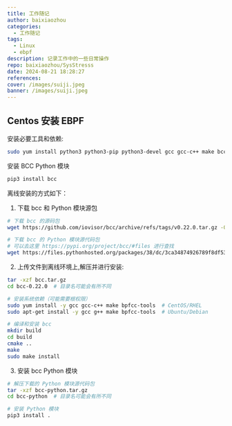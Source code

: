 ```yaml
---
title: 工作随记
author: baixiaozhou
categories:
  - 工作随记
tags:
  - Linux
  - ebpf
description: 记录工作中的一些日常操作
repo: baixiaozhou/SysStresss
date: 2024-08-21 18:28:27
references:
cover: /images/suiji.jpeg
banner: /images/suiji.jpeg
---
```


<!-- Your content starts here -->

## Centos 安装 EBPF

安装必要工具和依赖:
``` bash
sudo yum install python3 python3-pip python3-devel gcc gcc-c++ make bcc bcc-tools bcc-devel
```

安装 BCC Python 模块
``` bash
pip3 install bcc
```

离线安装的方式如下：

1. 下载 bcc 和 Python 模块源包
``` bash
# 下载 bcc 的源码包
wget https://github.com/iovisor/bcc/archive/refs/tags/v0.22.0.tar.gz -O bcc.tar.gz

# 下载 bcc 的 Python 模块源代码包
# 可以去这里 https://pypi.org/project/bcc/#files 进行查找
wget https://files.pythonhosted.org/packages/38/dc/3ca34874926789f8df53f3c1d1c38e77ebf876f43760e8745316bb8bd1c0/bcc-0.1.10.tar.gz
```
2. 上传文件到离线环境上,解压并进行安装:
``` bash
tar -xzf bcc.tar.gz
cd bcc-0.22.0  # 目录名可能会有所不同

# 安装系统依赖（可能需要根权限）
sudo yum install -y gcc gcc-c++ make bpfcc-tools  # CentOS/RHEL
sudo apt-get install -y gcc g++ make bpfcc-tools  # Ubuntu/Debian

# 编译和安装 bcc
mkdir build
cd build
cmake ..
make
sudo make install
```
3. 安装 bcc Python 模块
``` bash
# 解压下载的 Python 模块源代码包
tar -xzf bcc-python.tar.gz
cd bcc-python  # 目录名可能会有所不同

# 安装 Python 模块
pip3 install .
```